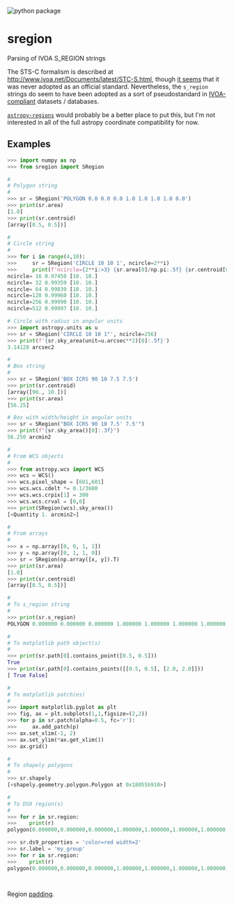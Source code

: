 ![python package](https://github.com/gbrammer/sregion/actions/workflows/python-package.yml/badge.svg)

# sregion
Parsing of IVOA S_REGION strings

The STS-C formalism is described at http://www.ivoa.net/Documents/latest/STC-S.html, though [it seems](https://github.com/astropy/regions/issues/21) that it was never adopted as an official standard.  Nevertheless, the `s_region` strings do seem to have been adopted as a sort of pseudostandard in [IVOA-compliant](https://wiki.ivoa.net/twiki/bin/view/IVOA/DCPToolsFITS) datasets / databases.

[`astropy-regions`](https://github.com/astropy/regions) would probably be a better place to put this, but I'm not interested in all of the full astropy coordinate compatibility for now.

## Examples

```python
>>> import numpy as np
>>> from sregion import SRegion

#
# Polygon string
#
>>> sr = SRegion('POLYGON 0.0 0.0 0.0 1.0 1.0 1.0 1.0 0.0')
>>> print(sr.area)
[1.0]
>>> print(sr.centroid)
[array([0.5, 0.5])]

#
# Circle string
#
>>> for i in range(4,10):
>>>     sr = SRegion('CIRCLE 10 10 1', ncircle=2**i)
>>>     print(f'ncircle={2**i:>3} {sr.area[0]/np.pi:.5f} {sr.centroid[0]}')
ncircle= 16 0.97450 [10. 10.]
ncircle= 32 0.99359 [10. 10.]
ncircle= 64 0.99839 [10. 10.]
ncircle=128 0.99960 [10. 10.]
ncircle=256 0.99990 [10. 10.]
ncircle=512 0.99997 [10. 10.]

# Circle with radius in angular units
>>> import astropy.units as u
>>> sr = SRegion('CIRCLE 10 10 1"', ncircle=256)
>>> print(f'{sr.sky_area(unit=u.arcsec**2)[0]:.5f}')
3.14128 arcsec2

#
# Box string
#
>>> sr = SRegion('BOX ICRS 90 10 7.5 7.5')
>>> print(sr.centroid)
[array([90., 10.])]
>>> print(sr.area)
[56.25]

# Box with width/height in angular units
>>> sr = SRegion("BOX ICRS 90 10 7.5' 7.5'")
>>> print(f"{sr.sky_area()[0]:.3f}")
56.250 arcmin2

#
# From WCS objects
#
>>> from astropy.wcs import WCS
>>> wcs = WCS()
>>> wcs.pixel_shape = [601,601]
>>> wcs.wcs.cdelt *= 0.1/3600
>>> wcs.wcs.crpix[1] = 300
>>> wcs.wcs.crval = [0,0]
>>> print(SRegion(wcs).sky_area())
[<Quantity 1. arcmin2>]

#
# From arrays
#
>>> x = np.array([0, 0, 1, 1])
>>> y = np.array([0, 1, 1, 0])
>>> sr = SRegion(np.array([x, y]).T)
>>> print(sr.area)
[1.0]
>>> print(sr.centroid)
[array([0.5, 0.5])]

# 
# To s_region string
#
>>> print(sr.s_region)
POLYGON 0.000000 0.000000 0.000000 1.000000 1.000000 1.000000 1.000000 0.000000

#
# To matplotlib path object(s)
#
>>> print(sr.path[0].contains_point([0.5, 0.5]))
True
>>> print(sr.path[0].contains_points([[0.5, 0.5], [2.0, 2.0]]))
[ True False]

#
# To matplotlib patch(es)
#
>>> import matplotlib.pyplot as plt
>>> fig, ax = plt.subplots(1,1,figsize=(2,2))
>>> for p in sr.patch(alpha=0.5, fc='r'):
>>>     ax.add_patch(p)
>>> ax.set_xlim(-1, 2)
>>> ax.set_ylim(*ax.get_xlim())
>>> ax.grid()

#
# To shapely polygons
# 
>>> sr.shapely
[<shapely.geometry.polygon.Polygon at 0x18055b910>]

#
# To DS9 region(s)
#
>>> for r in sr.region:
>>>    print(r)
polygon(0.000000,0.000000,0.000000,1.000000,1.000000,1.000000,1.000000,0.000000)

>>> sr.ds9_properties = 'color=red width=2'
>>> sr.label = 'my_group'
>>> for r in sr.region:
>>>    print(r)
polygon(0.000000,0.000000,0.000000,1.000000,1.000000,1.000000,1.000000,0.000000) # color=red width=2 text={my_group}

    
```

Region [padding](https://github.com/gbrammer/sregion/pull/11).
